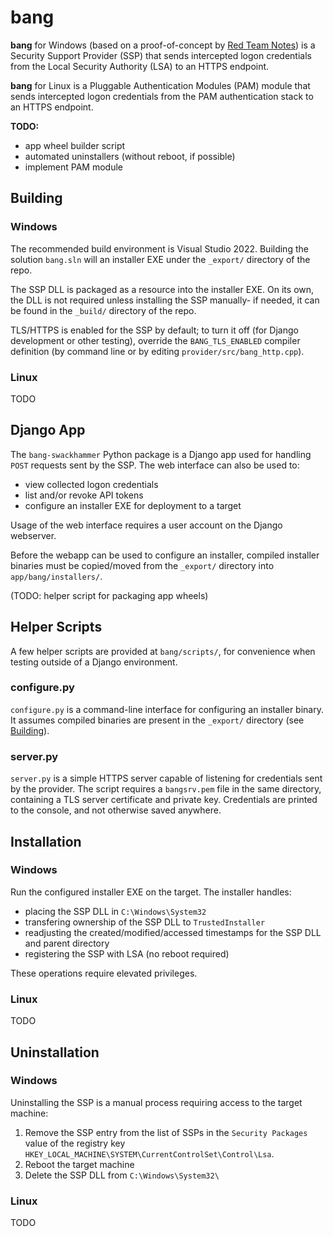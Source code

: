 # bang

**bang** for Windows (based on a proof-of-concept by [Red Team Notes](https://www.ired.team/offensive-security/credential-access-and-credential-dumping/intercepting-logon-credentials-via-custom-security-support-provider-and-authentication-package)) is a Security Support Provider (SSP) that sends intercepted logon credentials from the Local Security Authority (LSA) to an HTTPS endpoint.

**bang** for Linux is a Pluggable Authentication Modules (PAM) module that sends intercepted logon credentials from the PAM authentication stack to an HTTPS endpoint.

**TODO:**
* app wheel builder script
* automated uninstallers (without reboot, if possible)
* implement PAM module


## Building

### Windows
The recommended build environment is Visual Studio 2022. Building the solution `bang.sln` will an installer EXE under the `_export/` directory of the repo.

The SSP DLL is packaged as a resource into the installer EXE. On its own, the DLL is not required unless installing the SSP manually- if needed, it can be found in the `_build/` directory of the repo.

TLS/HTTPS is enabled for the SSP by default; to turn it off (for Django development or other testing), override the `BANG_TLS_ENABLED` compiler definition (by command line or by editing `provider/src/bang_http.cpp`).

### Linux
TODO


## Django App

The `bang-swackhammer` Python package is a Django app used for handling `POST` requests sent by the SSP. The web interface can also be used to:
* view collected logon credentials
* list and/or revoke API tokens
* configure an installer EXE for deployment to a target

Usage of the web interface requires a user account on the Django webserver.

Before the webapp can be used to configure an installer, compiled installer binaries must be copied/moved from the `_export/` directory into `app/bang/installers/`.

(TODO: helper script for packaging app wheels)


## Helper Scripts

A few helper scripts are provided at `bang/scripts/`, for convenience when testing outside of a Django environment.

### configure.py
`configure.py` is a command-line interface for configuring an installer binary. It assumes compiled binaries are present in the `_export/` directory (see [Building](#building)).

### server.py
`server.py` is a simple HTTPS server capable of listening for credentials sent by the provider. The script requires a `bangsrv.pem` file in the same directory, containing a TLS server certificate and private key. Credentials are printed to the console, and not otherwise saved anywhere.


## Installation

### Windows
Run the configured installer EXE on the target. The installer handles:
* placing the SSP DLL in `C:\Windows\System32`
* transfering ownership of the SSP DLL to `TrustedInstaller`
* readjusting the created/modified/accessed timestamps for the SSP DLL and parent directory
* registering the SSP with LSA (no reboot required)

These operations require elevated privileges.

### Linux
TODO


## Uninstallation

### Windows
Uninstalling the SSP is a manual process requiring access to the target machine:
1. Remove the SSP entry from the list of SSPs in the `Security Packages` value of the registry key `HKEY_LOCAL_MACHINE\SYSTEM\CurrentControlSet\Control\Lsa`.
2. Reboot the target machine
3. Delete the SSP DLL from `C:\Windows\System32\`

### Linux
TODO